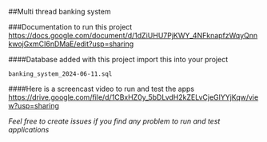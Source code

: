 ##Multi thread banking system

###Documentation to run this project
https://docs.google.com/document/d/1dZiUHU7PjKWY_4NFknapfzWqyQnnkwojGxmCI6nDMaE/edit?usp=sharing

####Database added with this project import this into your project

`banking_system_2024-06-11.sql`

####Here is a screencast video to run and test the apps
https://drive.google.com/file/d/1CBxHZ0y_5bDLvdH2kZELvCjeGlYYjKqw/view?usp=sharing

_*Feel free  to create issues if you find any problem to run and test applications*_